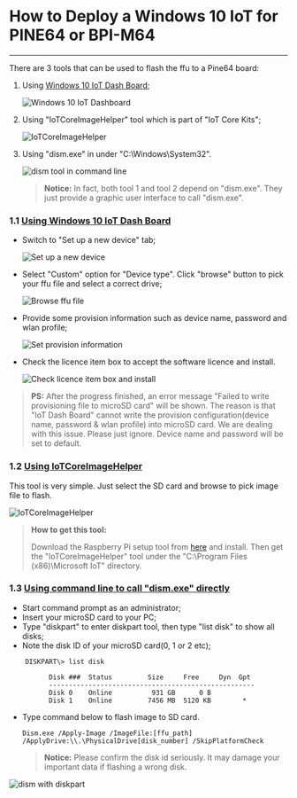 # How to Deploy a Windows 10 IoT for PINE64 or BPI-M64

---

There are 3 tools that can be used to flash the ffu to a Pine64 board:

1.  Using [Windows 10 IoT Dash Board](https://iottools.blob.core.windows.net/iotdashboardpreview/setup.exe);

    ![Windows 10 IoT Dashboard](https://github.com/Leeway213/Win10-IoT-for-A64-Release-Notes/blob/master/Pic/IoTDashboardMainPage.png?raw=true)

2.  Using "IoTCoreImageHelper" tool which is part of "IoT Core Kits";

    ![IoTCoreImageHelper](https://github.com/Leeway213/Win10-IoT-for-A64-Release-Notes/blob/master/Pic/IoTImageHelper.png?raw=true)

3.  Using "dism.exe" in under "C:\Windows\System32".

    ![dism tool in command line](https://github.com/Leeway213/Win10-IoT-for-A64-Release-Notes/blob/master/Pic/dism.png?raw=true)    

    > **Notice:** In fact, both tool 1 and tool 2 depend on "dism.exe". They just provide a graphic user interface to call "dism.exe".

### 1.1 [Using Windows 10 IoT Dash Board](#1.1)

* Switch to "Set up a new device" tab;

    ![Set up a new device](https://github.com/Leeway213/Win10-IoT-for-A64-Release-Notes/blob/master/Pic/Set_up_an_new_device.png?raw=true)

* Select "Custom" option for "Device type". Click "browse" button to pick your ffu file and select a correct drive;

    ![Browse ffu file](https://github.com/Leeway213/Win10-IoT-for-A64-Release-Notes/blob/master/Pic/Browse_ffu.png?raw=true)

* Provide some provision information such as device name, password and wlan profile;

    ![Set provision information](https://github.com/Leeway213/Win10-IoT-for-A64-Release-Notes/blob/master/Pic/Set_password%26WLAN_provision.png?raw=true)

* Check the licence item box to accept the software licence and install.

    ![Check licence item box and install](https://github.com/Leeway213/Win10-IoT-for-A64-Release-Notes/blob/master/Pic/Flash_processing.png?raw=true)

> **PS:** After the progress finished, an error message "Failed to write provisioning file to microSD card" will be shown. The reason is that "IoT Dash Board" cannot write the provision configuration(device name, password & wlan profile) into microSD card. We are dealing with this issue. Please just ignore. Device name and password will be set to default.

### 1.2 [Using IoTCoreImageHelper](#1.2)

This tool is very simple. Just select the SD card and browse to pick image file to flash.

![IoTCoreImageHelper](https://github.com/Leeway213/Win10-IoT-for-A64-Release-Notes/blob/master/Pic/IoTImageHelper.png?raw=true)

> **How to get this tool:** 
>
> Download the Raspberry Pi setup tool from [here](http://go.microsoft.com/fwlink/?LinkId=691711) and install. Then get the "IoTCoreImageHelper" tool under the "C:\Program Files (x86)\Microsoft IoT\" directory.

### 1.3 [Using command line to call "dism.exe" directly](#1.3)

*   Start command prompt as an administrator;
*   Insert your microSD card to your PC;
*   Type "diskpart" to enter diskpart tool, then type "list disk" to show all disks;
*   Note the disk ID of your microSD card(0, 1 or 2 etc);

```shell
    DISKPART\> list disk

          Disk ###  Status         Size     Free     Dyn  Gpt
          ----------------------------------------------------
          Disk 0    Online          931 GB      0 B
          Disk 1    Online         7456 MB  5120 KB        *
```

* Type command below to flash image to SD card.

    `Dism.exe /Apply-Image /ImageFile:[ffu_path] /ApplyDrive:\\.\PhysicalDrive[disk_number] /SkipPlatformCheck`

    > **Notice:** Please confirm the disk id seriously. It may damage your important data if flashing a wrong disk.


![dism with diskpart](https://github.com/Leeway213/Win10-IoT-for-A64-Release-Notes/blob/master/Pic/dism_with_diskpart.png?raw=true)